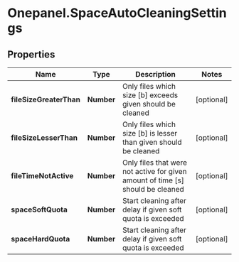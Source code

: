 # Onepanel.SpaceAutoCleaningSettings

## Properties
Name | Type | Description | Notes
------------ | ------------- | ------------- | -------------
**fileSizeGreaterThan** | **Number** | Only files which size [b] exceeds given should be cleaned | [optional] 
**fileSizeLesserThan** | **Number** | Only files which size [b] is lesser than given should be cleaned  | [optional] 
**fileTimeNotActive** | **Number** | Only files that were not active for given amount of time [s] should be cleaned  | [optional] 
**spaceSoftQuota** | **Number** | Start cleaning after delay if given soft quota is exceeded | [optional] 
**spaceHardQuota** | **Number** | Start cleaning after delay if given soft quota is exceeded | [optional] 


